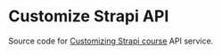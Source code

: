# Customize Strapi API

Source code for [Customizing Strapi course](https://ijs.to/c/customizing-strapi) API service.
